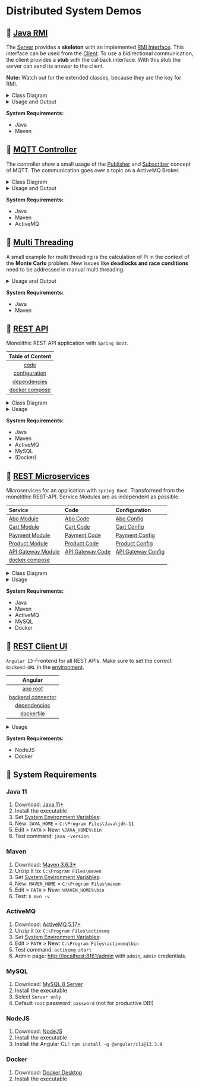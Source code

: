 # Distributed System Demos

## 📂 [Java RMI](JavaRMI/src/main/java)

The [Server](JavaRMI/src/main/java/server_module/Server.java) provides a __skeleton__ with an
implemented [RMI Interface](JavaRMI/src/main/java/interface_module). This interface can be used from
the [Client](JavaRMI/src/main/java/client_module/Client.java). To use a bidirectional communication, the client provides
a __stub__ with the callback interface. With this stub the server can send its answer to the client.

__Note:__ Watch out for the extended classes, because they are the key for RMI.

<details>
  <summary>Class Diagram</summary>

__Note:__ Modules can be independent projects where the client and server each have the interface dependency.

![RMI class diagram](.readme-images/rmi-classes.png)
</details>

<details>
  <summary>Usage and Output</summary>

1. Start [Server main()](JavaRMI/src/main/java/server_module/Server.java)
2. Start [Client main()](JavaRMI/src/main/java/client_module/Client.java)

__Server Output:__

```log
INFORMATION: Server is started!

Received message: Greetings from Client!
Received message: Greetings from Client!
Received message: Greetings from Client!
```

__Client Output:__

```log
Received callback: Client is registered for callback!
Received callback: Server received the message!
Received callback: Server received the message!
Received callback: Server received the message!
```

</details>

__System Requirements:__

* Java
* Maven

## 📂 [MQTT Controller](MqttController/src/main/java)

The controller show a small usage of the [Publisher](MqttController/src/main/java/server_module/Publisher.java) and
[Subscriber](MqttController/src/main/java/client_module/Subscriber.java) concept of MQTT. The communication goes over a
topic on a ActiveMQ Broker.

<details>
  <summary>Class Diagram</summary>

__Note:__ Modules can be independent projects.

![RMI class diagram](.readme-images/mqtt-classes.png)
</details>

<details>
  <summary>Usage and Output</summary>

1. Run `activemq start`
2. Start [Subscriber main()](MqttController/src/main/java/client_module/Subscriber.java)
3. Start [Publisher main()](MqttController/src/main/java/server_module/Publisher.java)

__Publisher Output:__

```log
Log Date Time server_module.ProducerConnection start
INFO: Started Connection.
Sent message: Hello! at: 1653930520109
Sent message: Hello! at: 1653930521130
Sent message: Hello! at: 1653930522132
Sent message: Hello! at: 1653930523147
Sent message: Hello! at: 1653930524159
Sent message: Hello! at: 1653930525170
Sent message: Hello! at: 1653930526177
Sent message: Hello! at: 1653930527186
Sent message: Hello! at: 1653930528190
Sent message: Hello! at: 1653930529191
Log Date Time server_module.ProducerConnection stop
INFO: Stopped Connection.
```

__Subscriber Output:__

```log
Log Date Time client_module.ConsumerConnection start
INFO: Started Connection.
Received: Hello! at: 1653930520109
Received: Hello! at: 1653930521130
Received: Hello! at: 1653930522132
Received: Hello! at: 1653930523147
Received: Hello! at: 1653930524159
Received: Hello! at: 1653930525170
Received: Hello! at: 1653930526177
Received: Hello! at: 1653930527186
Received: Hello! at: 1653930528190
Received: Hello! at: 1653930529191
Received: null
Log Date Time client_module.ConsumerConnection stop
INFO: Stopped Connection.
```

</details>

__System Requirements:__

* Java
* Maven
* ActiveMQ

## 📂 [Multi Threading](MultiThread_MonteCarlo/src/main/java/app)

A small example for multi threading is the calculation of Pi in the context of the __Monte Carlo__ problem. New issues
like __deadlocks and race conditions__ need to be addressed in manual multi threading.

<details>
  <summary>Usage and Output</summary>

1. Start [Application main()](MultiThread_MonteCarlo/src/main/java/app/Application.java)

__Note:__ The example was done with compromised processor configuration.

__Output:__

```log
INFO: Calculate 1.0E8 drops in circle.
INFO: Calculated pi: 3.1414568

Single thread result: 3.1414568
Single thread time: 7.5117718 seconds

INFO: Submitted job: 1
INFO: Submitted job: 2
INFO: Calculate 2.5E7 drops in circle.
INFO: Calculate 2.5E7 drops in circle.
INFO: Submitted job: 3
INFO: Submitted job: 4
INFO: Calculate 2.5E7 drops in circle.
INFO: Calculate 2.5E7 drops in circle.
INFO: Calculated pi: 3.14164704
INFO: Joined result: 1
INFO: Calculated pi: 3.14135488
INFO: Joined result: 2
INFO: Calculated pi: 3.14119488
INFO: Joined result: 3
INFO: Calculated pi: 3.14165968
INFO: Joined result: 4

Multi thread result: 3.14146412
Multi thread time: 36.5720642 seconds
```

</details>

__System Requirements:__

* Java
* Maven

## 📂 [REST API](REST_API/src/main/java/com/mono/api)

Monolithic REST API application with `Spring Boot`.

|               Table of Content                |
|:---------------------------------------------:|
|  [code](REST_API/src/main/java/com/mono/api)  |
| [configuration](REST_API/src/main/resources)  |
|       [dependencies](REST_API/pom.xml)        |
| [docker compose](REST_API/docker-compose.yml) |

<details>
  <summary>Class Diagram</summary>

__Note:__ Names might have changed.

![Monolithic class diagram](.readme-images/monolithic-classes.png)
</details>

<details>
  <summary>Usage</summary>

__Development:__

1. Provide the `MySQL-Server` and the `ActiveMQ-Broker` on the ports described in the configuration.
2. Run [ShopApplication main()](REST_API/src/main/java/com/mono/api/ShopApplication.java)
3. Open API Documentation on [http://localhost:8080/swagger-ui/](http://localhost:8080/swagger-ui/)

__Production:__

1. `cd ./REST_API`
2. `docker-compose up` (first start has sometimes race-conditions, with initial exceptions please restart again)
3. Open API Documentation on [http://localhost:8080/swagger-ui/](http://localhost:8080/swagger-ui/)

</details>

__System Requirements:__

* Java
* Maven
* ActiveMQ
* MySQL
* (Docker)

## 📂 [REST Microservices](REST_Microservices)

Microservices for an application with `Spring Boot`.
Transformed from the monolithic REST-API.
Service Modules are as independent as possible.

| Service                                                 | Code                                                                           | Configuration                                                          |
|:--------------------------------------------------------|:-------------------------------------------------------------------------------|:-----------------------------------------------------------------------|
| [Abo Module](REST_Microservices/AboService)             | [Abo Code](REST_Microservices/AboService/src/main/java/com/micro/shop)         | [Abo Config](REST_Microservices/AboService/src/main/resources)         |
| [Cart Module](REST_Microservices/CartService)           | [Cart Code](REST_Microservices/CartService/src/main/java/com/micro/shop)       | [Cart Config](REST_Microservices/CartService/src/main/resources)       |
| [Payment Module](REST_Microservices/PaymentService)     | [Payment Code](REST_Microservices/PaymentService/src/main/java/com/micro/shop) | [Payment Config](REST_Microservices/PaymentService/src/main/resources) |
| [Product Module](REST_Microservices/ProductService)     | [Product Code](REST_Microservices/ProductService/src/main/java/com/micro/shop) | [Product Config](REST_Microservices/ProductService/src/main/resources) |
| [API Gateway Module](REST_Microservices/ApiGateway)     | [API Gateway Code](REST_Microservices/ApiGateway/src/main/java/com/micro/shop) | [API Gateway Config](REST_Microservices/ApiGateway/src/main/resources) |
| [docker compose](REST_Microservices/docker-compose.yml) |                                                                                |                                                                        |     

<details>
  <summary>Class Diagram</summary>

__Note:__ Diagram of only one service to display the pattern.

![Microservice class diagram](.readme-images/microservice-classes.png)
</details>

<details>
  <summary>Usage</summary>

1. Start Microservice Cluster with `docker-compose up`
2. Open Service API Documentations
    * [http://localhost:8080/product/swagger-ui/](http://localhost:8080/product/swagger-ui/)
    * [http://localhost:8080/cart/swagger-ui/](http://localhost:8080/cart/swagger-ui/)
    * [http://localhost:8080/abo/swagger-ui/](http://localhost:8080/abo/swagger-ui/)
    * [http://localhost:8080/payment/swagger-ui/](http://localhost:8080/payment/swagger-ui/)

</details>

__System Requirements:__

* Java
* Maven
* ActiveMQ
* MySQL
* Docker

## 📂 [REST Client UI](REST_Client_UI)

`Angular 13`-Frontend for all REST APIs. Make sure to set the correct `Backend-URL` in
the [environment](REST_Client_UI/src/environments).

|                        Angular                         |
|:------------------------------------------------------:|
|           [app root](REST_Client_UI/src/app)           |
| [backend connector](REST_Client_UI/src/app/connector)  |
|  [dependencies](REST_Client_UI/src/app/app.module.ts)  |
|        [dockerfile](REST_Client_UI/Dockerfile)         |

<details>
  <summary>Usage</summary>

__Development Server__:

Run `ng serve` for a dev server. Navigate to `http://localhost:4200/`. The app will automatically reload if you change
any of the source files.

__Docker Container__:

1. Run `docker build .`
2. Start docker container and open `http://localhost:4200/` in the browser.

</details>

__System Requirements:__

* NodeJS
* Docker

## 💾 System Requirements

### Java 11

1. Download: [Java 11+](https://www.oracle.com/java/technologies/javase/jdk11-archive-downloads.html)
2. Install the executable
3. Set [System Environment Variables](.readme-images/system-environment-guide.png):
4. New: `JAVA_HOME` = `C:\Program Files\Java\jdk-11`
5. Edit > `PATH` > New: `%JAVA_HOME%\bin`
6. Test command: `java -version`

### Maven

1. Download: [Maven 3.6.3+](https://maven.apache.org/download.cgi)
2. Unzip it to: `C:\Program Files\maven`
3. Set [System Environment Variables](.readme-images/system-environment-guide.png):
4. New: `MAVEN_HOME` = `C:\Program Files\maven`
5. Edit > `PATH` > New: `%MAVEN_HOME%\bin`
6. Test: `$ mvn -v`

### ActiveMQ

1. Download: [ActiveMQ 5.17+](https://activemq.apache.org/components/classic/download/)
2. Unzip it to: `C:\Program Files\activemq`
3. Set [System Environment Variables](.readme-images/system-environment-guide.png):
4. Edit > `PATH` > New: `C:\Program Files\activemq\bin`
5. Test command: `activemq start`
6. Admin page: [http://localhost:8161/admin](http://localhost:8161/admin) with `admin`, `admin` credentials.

### MySQL

1. Download: [MySQL 8 Server](https://dev.mysql.com/downloads/installer/)
2. Install the executable
3. Select `Server only`
4. Default `root` password: `password` (not for productive DB!)

### NodeJS

1. Download: [NodeJS](https://nodejs.org/en/)
2. Install the executable
3. Install the Angular CLI: `npm install -g @angular/cli@13.3.9`

### Docker

1. Download: [Docker Desktop](https://www.docker.com/products/docker-desktop)
2. Install the executable
